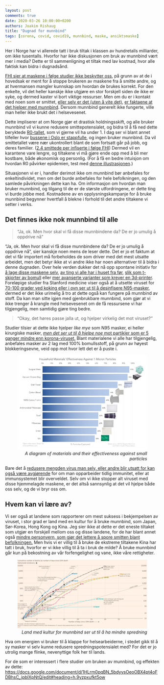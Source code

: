```yaml
---
layout: post
comments: true
date: 2020-03-26 10:00:00+0200
authors: Joakim Rishaug
title: "Dugnad for munnbind"
tags: [corona, covid, covid19, munnbind, maske, ansiktsmaske]
---
```


Her i Norge har vi allerede tatt i bruk tiltak i klassen av hundretalls milliarder, om ikke tusentalls. Hvorfor har ikke diskusjonen om bruk av munnbind vært mer i media? Dette er til sammenligning et tiltak med lav kostnad, hvor alle faktisk kan bidra i dugnadsånd.

[FHI sier at maskene i følge studier ikke beskytter oss](https://www.fhi.no/sv/influensa/sesonginfluensa/rad-om-influensa/bruk-av-munnbind-utenfor-helsetjenesten-er-ikke-anbefalt/), på grunn av at de i hovedsak er ment for å stoppe brukeren av maskene fra å smitte andre, og at hvermansen mangler kunnskap om hvordan de brukes korrekt. For den enkelte, vil det heller kanskje ikke utgjøre en stor forskjell siden de ikke er syke, og dermed kaster vi bort viktige ressurser. Men om du er i kontakt med noen som er smittet, [eller selv er det (uten å vite det)](https://www.cdc.gov/coronavirus/2019-ncov/prepare/transmission.html), [er faktaene at det hjelper med munnbind](https://www.theguardian.com/world/2020/mar/23/can-a-face-mask-protect-me-from-coronavirus-covid-19-myths-busted). Dersom munnbind generelt ikke fungerte, ville man heller ikke brukt det i helsevesenet.

Dette impliserer at om Norge gjør et drastisk holdningsskift, og alle bruker munnbind vil vi kunne redusere smittepotensialet, og bidra til å få ned dette beryktede [R0-tallet](https://en.wikipedia.org/wiki/Basic_reproduction_number), som vi gjerne vil ha under 1. I dag ser vi blant annet tilfeller hvor [bussene i Oslo er stappfulle](https://www.vg.no/nyheter/innenriks/i/wPjOdA/slik-saa-det-ut-paa-bussen-i-rushtiden-i-oslo), og ingen bruker munnbind. Da vil smittetallet være nær ukontrollert blant de som fortsatt går på jobb, og deres familier. ([2.4 smittede per infiserte i følge FHI](https://www.fhi.no/contentassets/c9e459cd7cc24991810a0d28d7803bd0/covid-19-epidemien-risiko-prognose-og-respons-i-norge-etter-uke-12.--24.mars-2020.pdf)) Dermed vil en karantene vare lengre, og tiltakene vi må gjøre ende opp med å bli mer kostbare, både økonomisk og personlig.
(For å få en bedre intuisjon om hvordan R0 påvirker epidemien, test med [denne illustrasjonen](http://gabgoh.github.io/COVID/index.html).)

Situasjonen vi er i, handler derimot ikke om munnbind bør anbefales for enkeltindividet, men om det burde anbefales for hele befolkningen, og den samlede påvirkningen dette kan ha.
Om informasjon om hvordan man bruker munnbind, og tilgang til de er de største utfordringene, er dette ting vi burde jobbe med. Kostnadene av en opplysningskampanje for å bruke munnbind begynner hvertfall å blekne i forhold til det andre tiltakene vi setter i verks.

## Det finnes ikke nok munnbind til alle

> “Ja, ok. Men hvor skal vi få disse munnbindene da? De er jo umulig å oppdrive nå” 

“Ja, ok. Men hvor skal vi få disse munnbindene da? De er jo umulig å oppdrive nå”, sier kanskje noen mens de leser dette. Det er jo et faktum at det vi får importert må forbeholdes de som driver med det mest utsatte arbeidet, men det betyr ikke at vi andre ikke har noen alternativer til å bidra i denne dugnaden. Over hele verden dukker det nå opp spontane initiativ for [å lage disse maskene selv](https://www.youtube.com/watch?v=S9RWII2-5_4), [av ting vi alle har i huset fra før](https://www.youtube.com/watch?v=BCJcE-r7kcg), [slik som t-skjorter av bomull](https://www.youtube.com/watch?v=vTJevg9i7XA) eller [mer avanserte varianter som krever en 3d-printer](https://www.fast.ai/2020/03/20/saving-the-mask/). Foreløpige studier fra Stanford medicine viser også at å utsette viruset for [70-100 grader ved koking eller i ovn ser ut til å desinfisere N95-masker](https://aim.stanford.edu/covid-19-evidence-service/), dermed er det ikke urimelig å tro at dette også kan fungere på munnbind av stoff.
Da kan man sitte igjen med gjenbrukbare munnbind, som gjør at vi ikke trenger å krangle med helsevesenet om de få ressursene vi har tilgjengelig, men samtidig gjøre ting bedre.

> “Okay, det høres passe jalla ut, og hjelper virkelig det mot viruset?”

Studier tilsier at dette ikke hjelper *like mye* som N95 masker, ei heller kirurgiske masker, [*men det ser ut til å hjelpe noe* mot partikler som er 5 ganger mindre enn korona-viruset.](https://www.researchgate.net/publication/258525804_Testing_the_Efficacy_of_Homemade_Masks_Would_They_Protect_in_an_Influenza_Pandemic) Blant materialene vi alle har tilgjengelig, anbefales masker av 2 lag med 100% bomullsstoff, på grunn av høyest blokkeringsevne, veid opp mot hvor lett det er å puste i.


<figure>
    <img class="center-block" src="/images/mask_materials.jgp" alt="List of mask matrerials and their effectiveness" title="A diagram of materials and their effectiveness against small particles" />
    <figcaption style="text-align:right; font-style:italic;">A diagram of materials and their effectiveness against small particles</figcaption>
</figure>

Bare det å [redusere mengden virus man selv, eller andre blir utsatt for kan også være avgjørende](https://www.ncbi.nlm.nih.gov/pmc/articles/PMC7064018/#__sec9title) for om man opparbeider tidlig immunitet, eller at immunsystemet blir overveldet. Selv om vi ikke stopper alt viruset med disse hjemmelagde maskene, er det altså sannsynlig at det vil hjelpe både oss selv, og de vi bryr oss om.

## Hvem kan vi lære av?
Vi ser også at landene som rapporterer om mest suksess i bekjempelsen av viruset, i stor grad er land med en kultur for å bruke munnbind, som Japan, Sør-Korea, Hong Kong og Kina. Jeg sier ikke at dette er det eneste tiltaket som utgjør en forskjell mellom oss og disse landene, for de har blant annet også [mindre personvern, som gjør det lettere å spore smitten blant befolkningen.](https://www.theverge.com/2020/3/23/21190700/eu-mobile-carriers-customer-data-coronavirus-south-korea-taiwan-privacy) Men hvis vi er villig til å bruke de ekstreme tiltakene Kina har tatt i bruk, hvorfor er vi ikke villig til å ta i bruk de milde? Å bruke munnbind går kun på bekostning av vår forfengelighet og vane, ikke våre rettigheter.

<figure>
    <img class="center-block" src="/images/mask_usage_infected.png" alt="Spredning av viruset per land, illustrert med hvilke som har høy munnbind-bruk" title="Land med kultur for munnbind ser ut til å ha mindre spredning" />
    <figcaption style="text-align:right; font-style:italic;">Land med kultur for munnbind ser ut til å ha mindre spredning</figcaption>
</figure>


Hva om energien vi bruker til å klappe for helsearbeiderne, i stedet gikk til å sy masker vi selv kunne redusere spredningspotensialet med? For det er jo utrolig mange flinke, nevenyttige folk her til lands.

For de som er interessert i flere studier om bruken av munnbind, og effekten av dette: https://docs.google.com/document/d/1HLrm0pqBN_5bdyysOeoOBX4pt4oFDBhsC_jpblXpNtQ/edit#heading=h.9yzpxufkt5ow
